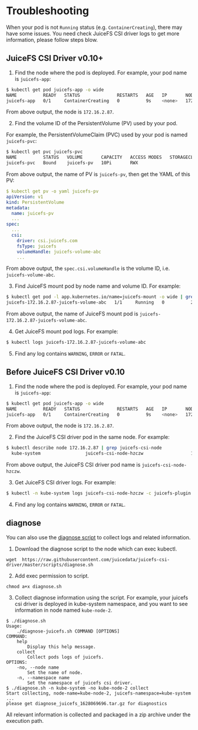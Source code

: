 # Troubleshooting

When your pod is not `Running` status (e.g. `ContainerCreating`), there may have some issues. You need check JuiceFS CSI driver logs to get more information, please follow steps blow.

## JuiceFS CSI Driver v0.10+

1. Find the node where the pod is deployed. For example, your pod name is `juicefs-app`:

```sh
$ kubectl get pod juicefs-app -o wide
NAME          READY   STATUS              RESTARTS   AGE   IP       NODE          NOMINATED NODE   READINESS GATES
juicefs-app   0/1     ContainerCreating   0          9s    <none>   172.16.2.87   <none>           <none>
```

From above output, the node is `172.16.2.87`.

2. Find the volume ID of the PersistentVolume (PV) used by your pod.

For example, the PersistentVolumeClaim (PVC) used by your pod is named `juicefs-pvc`:

```sh
$ kubectl get pvc juicefs-pvc
NAME          STATUS   VOLUME       CAPACITY   ACCESS MODES   STORAGECLASS   AGE
juicefs-pvc   Bound    juicefs-pv   10Pi       RWX                           42d
```

From above output, the name of PV is `juicefs-pv`, then get the YAML of this PV:

```yaml
$ kubectl get pv -o yaml juicefs-pv
apiVersion: v1
kind: PersistentVolume
metadata:
  name: juicefs-pv
  ...
spec:
  ...
  csi:
    driver: csi.juicefs.com
    fsType: juicefs
    volumeHandle: juicefs-volume-abc
    ...
```

From above output, the `spec.csi.volumeHandle` is the volume ID, i.e. `juicefs-volume-abc`.

3. Find JuiceFS mount pod by node name and volume ID. For example:

```sh
$ kubectl get pod -l app.kubernetes.io/name=juicefs-mount -o wide | grep 172.16.2.87 | grep juicefs-volume-abc
juicefs-172.16.2.87-juicefs-volume-abc   1/1     Running   0          20h    172.16.2.100   172.16.2.87   <none>           <none>
```

From above output, the name of JuiceFS mount pod is `juicefs-172.16.2.87-juicefs-volume-abc`.

4. Get JuiceFS mount pod logs. For example:

```sh
$ kubectl logs juicefs-172.16.2.87-juicefs-volume-abc
```

5. Find any log contains `WARNING`, `ERROR` or `FATAL`.

## Before JuiceFS CSI Driver v0.10

1. Find the node where the pod is deployed. For example, your pod name is `juicefs-app`:

```sh
$ kubectl get pod juicefs-app -o wide
NAME          READY   STATUS              RESTARTS   AGE   IP       NODE          NOMINATED NODE   READINESS GATES
juicefs-app   0/1     ContainerCreating   0          9s    <none>   172.16.2.87   <none>           <none>
```

From above output, the node is `172.16.2.87`.

2. Find the JuiceFS CSI driver pod in the same node. For example:

```sh
$ kubectl describe node 172.16.2.87 | grep juicefs-csi-node
  kube-system                 juicefs-csi-node-hzczw                  1 (0%)        2 (1%)      1Gi (0%)         5Gi (0%)       61m
```

From above output, the JuiceFS CSI driver pod name is `juicefs-csi-node-hzczw`.

3. Get JuiceFS CSI driver logs. For example:

```sh
$ kubectl -n kube-system logs juicefs-csi-node-hzczw -c juicefs-plugin
```

4. Find any log contains `WARNING`, `ERROR` or `FATAL`.

## diagnose

You can also use the [diagnose script](https://github.com/juicedata/juicefs-csi-driver/blob/master/scripts/diagnose.sh) to collect logs and related information.

1. Download the diagnose script to the node which can exec kubectl.

```shell
wget  https://raw.githubusercontent.com/juicedata/juicefs-csi-driver/master/scripts/diagnose.sh
```

2. Add exec permission to script.

```shell
chmod a+x diagnose.sh
```

3. Collect diagnose information using the script. For example, your juicefs csi driver is deployed in kube-system namespace, 
and you want to see information in node named `kube-node-2`.

```shell
$ ./diagnose.sh
Usage:
    ./diagnose-juicefs.sh COMMAND [OPTIONS]
COMMAND:
    help
        Display this help message.
    collect
        Collect pods logs of juicefs.
OPTIONS:
    -no, --node name
        Set the name of node.
    -n, --namespace name
        Set the namespace of juicefs csi driver.
$ ./diagnose.sh -n kube-system -no kube-node-2 collect
Start collecting, node-name=kube-node-2, juicefs-namespace=kube-system
...
please get diagnose_juicefs_1628069696.tar.gz for diagnostics
```

All relevant information is collected and packaged in a zip archive under the execution path.
